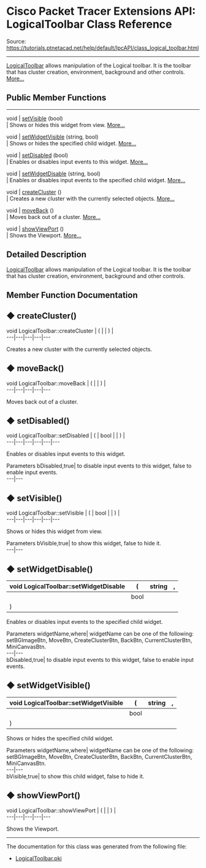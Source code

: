 # Cisco Packet Tracer Extensions API: LogicalToolbar Class Reference

Source: https://tutorials.ptnetacad.net/help/default/IpcAPI/class_logical_toolbar.html

---

[LogicalToolbar](class_logical_toolbar.html "LogicalToolbar allows manipulation of the Logical toolbar. It is the toolbar that has cluster creatio...") allows manipulation of the Logical toolbar. It is the toolbar that has cluster creation, environment, background and other controls. [More...](class_logical_toolbar.html#details)

##  Public Member Functions  
  
---  
void | [setVisible](class_logical_toolbar.html#a19997acb979a64a9a5912bb2cc954437) (bool)  
| Shows or hides this widget from view. [More...](class_logical_toolbar.html#a19997acb979a64a9a5912bb2cc954437)  
  
void | [setWidgetVisible](class_logical_toolbar.html#ad22999ea0fc9192f93cfea62a97a9ebf) (string, bool)  
| Shows or hides the specified child widget. [More...](class_logical_toolbar.html#ad22999ea0fc9192f93cfea62a97a9ebf)  
  
void | [setDisabled](class_logical_toolbar.html#a2f91a99410246bcdfe224355bdd681a6) (bool)  
| Enables or disables input events to this widget. [More...](class_logical_toolbar.html#a2f91a99410246bcdfe224355bdd681a6)  
  
void | [setWidgetDisable](class_logical_toolbar.html#a1645d67d579832b387b555520e9ebb0a) (string, bool)  
| Enables or disables input events to the specified child widget. [More...](class_logical_toolbar.html#a1645d67d579832b387b555520e9ebb0a)  
  
void | [createCluster](class_logical_toolbar.html#aca6a57afbdf284ee42449daed07de2a0) ()  
| Creates a new cluster with the currently selected objects. [More...](class_logical_toolbar.html#aca6a57afbdf284ee42449daed07de2a0)  
  
void | [moveBack](class_logical_toolbar.html#a2094cf40eae6d20521bd21bbb77bd483) ()  
| Moves back out of a cluster. [More...](class_logical_toolbar.html#a2094cf40eae6d20521bd21bbb77bd483)  
  
void | [showViewPort](class_logical_toolbar.html#a94b6ad5a862fc71460df3f5620ec1bf9) ()  
| Shows the Viewport. [More...](class_logical_toolbar.html#a94b6ad5a862fc71460df3f5620ec1bf9)  
  
  
## Detailed Description

[LogicalToolbar](class_logical_toolbar.html "LogicalToolbar allows manipulation of the Logical toolbar. It is the toolbar that has cluster creatio...") allows manipulation of the Logical toolbar. It is the toolbar that has cluster creation, environment, background and other controls. 

## Member Function Documentation

## ◆ createCluster()

void LogicalToolbar::createCluster  | ( | | ) |   
---|---|---|---|---  
  
Creates a new cluster with the currently selected objects. 

## ◆ moveBack()

void LogicalToolbar::moveBack  | ( | | ) |   
---|---|---|---|---  
  
Moves back out of a cluster. 

## ◆ setDisabled()

void LogicalToolbar::setDisabled  | ( | bool  | | ) |   
---|---|---|---|---|---  
  
Enables or disables input events to this widget. 

Parameters
     bDisabled,true| to disable input events to this widget, false to enable input events.   
---|---  
  
## ◆ setVisible()

void LogicalToolbar::setVisible  | ( | bool  | | ) |   
---|---|---|---|---|---  
  
Shows or hides this widget from view. 

Parameters
     bVisible,true| to show this widget, false to hide it.   
---|---  
  
## ◆ setWidgetDisable()

void LogicalToolbar::setWidgetDisable  | ( | string  | ,   
---|---|---|---  
|  | bool  |   
| ) | |   
  
Enables or disables input events to the specified child widget. 

Parameters
     widgetName,where| widgetName can be one of the following: setBGImageBtn, MoveBtn, CreateClusterBtn, BackBtn, CurrentClusterBtn, MiniCanvasBtn.   
---|---  
bDisabled,true| to disable input events to this widget, false to enable input events.   
  
## ◆ setWidgetVisible()

void LogicalToolbar::setWidgetVisible  | ( | string  | ,   
---|---|---|---  
|  | bool  |   
| ) | |   
  
Shows or hides the specified child widget. 

Parameters
     widgetName,where| widgetName can be one of the following: setBGImageBtn, MoveBtn, CreateClusterBtn, BackBtn, CurrentClusterBtn, MiniCanvasBtn.   
---|---  
bVisible,true| to show this child widget, false to hide it.   
  
## ◆ showViewPort()

void LogicalToolbar::showViewPort  | ( | | ) |   
---|---|---|---|---  
  
Shows the Viewport. 

* * *

The documentation for this class was generated from the following file:

  * [LogicalToolbar.pki](_logical_toolbar_8pki.html)


